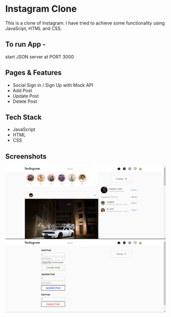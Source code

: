 # Instagram Clone

This is a clone of Instagram. I have tried to achieve some functionality using JavaScipt, HTML and CSS.

## To run App -

start JSON server at PORT 3000


## Pages & Features

- Social Sign in / Sign Up with Mock API
- Add Post
- Update Post
- Delete Post


## Tech Stack

- JavaScript 
- HTML
- CSS


## Screenshots
![](https://github.com/amansingh456/Instagram-Final/blob/master/Screenshot%20(56).png)
![](https://github.com/amansingh456/Instagram-Final/blob/master/Screenshot%20(57).png)
